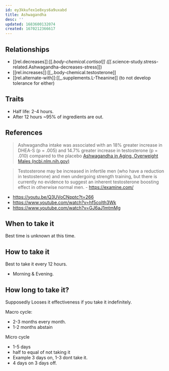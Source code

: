 ```yaml
---
id: ey3kkufex1e8xys6a9uxabd
title: Ashwagandha
desc: ''
updated: 1683600132074
created: 1670212366617
---
```



## Relationships
- [[rel.decreases]]:[[_.body-chemical.cortisol]] ([[_.science-study.stress-related.Ashwagandha-decreases-stress]])
- [[rel.increases]]:[[_.body-chemical.testosterone]]
- [[rel.alternate-with]]:[[_.supplements.L-Theanine]] (to not develop tolerance for either)

## Traits
- Half life: 2-4 hours.
- After 12 hours ~95% of ingredients are out.


## References

> Ashwagandha intake was associated with an 18% greater increase in DHEA-S (p = .005) and 14.7% greater increase in testosterone (p = .010) compared to the placebo [Ashwagandha in Aging, Overweight Males (ncbi.nlm.nih.gov)](https://www.ncbi.nlm.nih.gov/pmc/articles/PMC6438434/)


> Testosterone may be increased in infertile men (who have a reduction in testosterone) and men undergoing strength training, but there is currently no evidence to suggest an inherent testosterone boosting effect in otherwise normal men. - https://examine.com/


- https://youtu.be/Q3UVoCNpptc?t=266
- https://www.youtube.com/watch?v=hf5coIth3Wk
- https://www.youtube.com/watch?v=GJ6aJ1mtmMg



## When to take it
Best time is unknown at this time. 

## How to take it
Best to take it every 12 hours. 
- Morning & Evening. 

## How long to take it?
Supposedly Looses it effectiveness if you take it indefinitely.

Macro cycle: 
- 2-3 months every month. 
- 1-2 months abstain

Micro cycle
- 1-5 days
- half to equal of not taking it
- Example 3 days on, 1-3 dont take it. 
- 4 days on 3 days off. 





  
